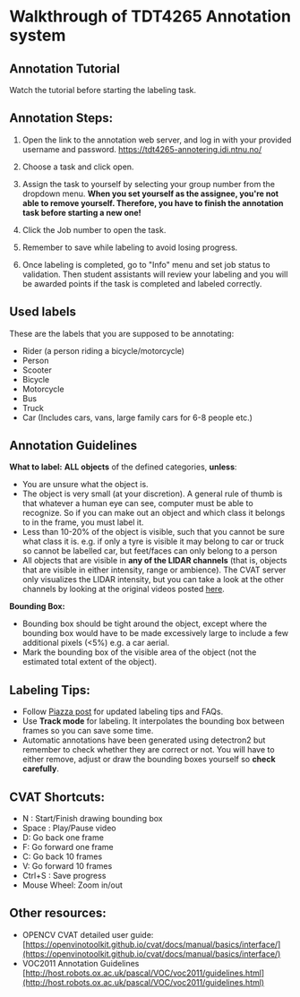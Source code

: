 # Walkthrough of TDT4265 Annotation system

## Annotation Tutorial
Watch the tutorial before starting the labeling task.

## Annotation Steps:

1. Open the link to the annotation web server, and log in with your provided username and password. https://tdt4265-annotering.idi.ntnu.no/

2. Choose a task and click open.

3. Assign the task to yourself by selecting your group number from the dropdown menu.
**When you set yourself as the assignee, you're not able to remove yourself. Therefore, you have to finish the annotation task before starting a new one!**

4. Click the Job number to open the task.

5. Remember to save while labeling to avoid losing progress.

6. Once labeling is completed, go to "Info" menu and set job status to validation. Then student assistants will review your labeling and you will be awarded points if the task is completed and labeled correctly.


## Used labels
These are the labels that you are supposed to be annotating: 

* Rider (a person riding a bicycle/motorcycle)
* Person
* Scooter
* Bicycle
* Motorcycle
* Bus
* Truck
* Car (Includes cars, vans, large family cars for 6-8 people etc.)

## Annotation Guidelines

**What to label:**
**ALL objects** of the defined categories, **unless**:
* You are unsure what the object is.
* The object is very small (at your discretion). A general rule of thumb is that whatever a human eye can see, computer must be able to recognize. So if you can make out an object and which class it belongs to in the frame, you must label it.
* Less than 10-20% of the object is visible, such that you cannot be sure what class it is. e.g. if only a tyre is visible it may belong to car or truck so cannot be labelled car, but feet/faces can only belong to a person
* All objects that are visible in **any of the LIDAR channels** (that is, objects that are visible in either intensity, range or ambience). The CVAT server only visualizes the LIDAR intensity, but you can take a look at the other channels by looking at the original videos posted [here](https://studntnu-my.sharepoint.com/:f:/g/personal/haakohu_ntnu_no/EnNwXrHCFbRPn9fYNWXaw7MBUvAD4pz1kVs0HpJWe9PfTA?e=qAITlw). 

**Bounding Box:**
* Bounding box should be tight around the object, except where the bounding box would have to be made excessively large to include a few additional pixels (<5%) e.g. a car aerial.
* Mark the bounding box of the visible area of the object (not the estimated total extent of the object).

## Labeling Tips:
* Follow [Piazza post](https://piazza.com/class/kyipdksfp9q1dn?cid=226) for updated labeling tips and FAQs.
* Use **Track mode** for labeling. It interpolates the bounding box between frames so you can save some time.
* Automatic annotations have been generated using detectron2 but remember to check whether they are correct or not. You will have to either remove, adjust or draw the bounding boxes yourself so **check carefully**.

## CVAT Shortcuts:
* N : Start/Finish drawing bounding box
* Space : Play/Pause video
* D: Go back one frame
* F: Go forward one frame
* C: Go back 10 frames
* V: Go forward 10 frames 
* Ctrl+S : Save progress
* Mouse Wheel: Zoom in/out


## Other resources:
* OPENCV CVAT detailed user guide: [https://openvinotoolkit.github.io/cvat/docs/manual/basics/interface/](https://openvinotoolkit.github.io/cvat/docs/manual/basics/interface/)
* VOC2011 Annotation Guidelines [http://host.robots.ox.ac.uk/pascal/VOC/voc2011/guidelines.html](http://host.robots.ox.ac.uk/pascal/VOC/voc2011/guidelines.html)

